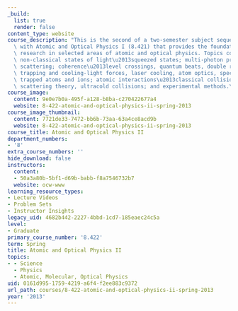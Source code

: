 ```yaml
---
_build:
  list: true
  render: false
content_type: website
course_description: "This is the second of a two-semester subject sequence beginning\
  \ with Atomic and Optical Physics I (8.421) that provides the foundations for contemporary\
  \ research in selected areas of atomic and optical physics. Topics covered include\
  \ non-classical states of light\u2013squeezed states; multi-photon processes, Raman\
  \ scattering; coherence\u2013level crossings, quantum beats, double resonance, superradiance;\
  \ trapping and cooling-light forces, laser cooling, atom optics, spectroscopy of\
  \ trapped atoms and ions; atomic interactions\u2013classical collisions, quantum\
  \ scattering theory, ultracold collisions; and experimental methods.\n"
course_image:
  content: 9e0e7b0a-495f-a128-b8ba-c270422677a4
  website: 8-422-atomic-and-optical-physics-ii-spring-2013
course_image_thumbnail:
  content: 7721de33-7472-bb6b-73aa-63a4ce8acd9b
  website: 8-422-atomic-and-optical-physics-ii-spring-2013
course_title: Atomic and Optical Physics II
department_numbers:
- '8'
extra_course_numbers: ''
hide_download: false
instructors:
  content:
  - 50a3a80b-5bf1-d69b-babb-f8a7546732b7
  website: ocw-www
learning_resource_types:
- Lecture Videos
- Problem Sets
- Instructor Insights
legacy_uid: 4682b442-2227-4bbd-1cd7-185eaec24c5a
level:
- Graduate
primary_course_number: '8.422'
term: Spring
title: Atomic and Optical Physics II
topics:
- - Science
  - Physics
  - Atomic, Molecular, Optical Physics
uid: 0161d995-1759-4219-a6f4-f2ee883c9372
url_path: courses/8-422-atomic-and-optical-physics-ii-spring-2013
year: '2013'
---
```

